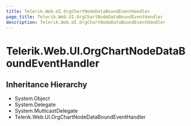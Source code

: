 ```yaml
---
title: Telerik.Web.UI.OrgChartNodeDataBoundEventHandler
page_title: Telerik.Web.UI.OrgChartNodeDataBoundEventHandler
description: Telerik.Web.UI.OrgChartNodeDataBoundEventHandler
---
```


# Telerik.Web.UI.OrgChartNodeDataBoundEventHandler

## Inheritance Hierarchy

* System.Object
* System.Delegate
* System.MulticastDelegate
* Telerik.Web.UI.OrgChartNodeDataBoundEventHandler

